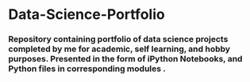 # Data-Science-Portfolio
### Repository containing portfolio of data science projects completed by me for academic, self learning, and hobby purposes. Presented in the form of iPython Notebooks, and Python files in corresponding modules .
